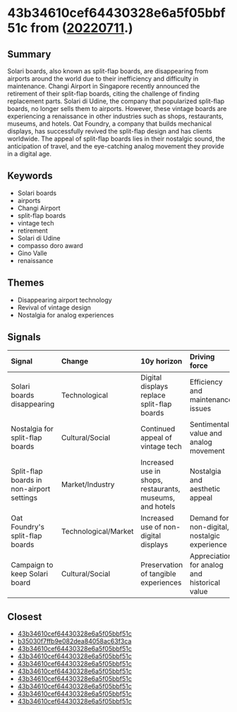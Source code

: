 # 43b34610cef64430328e6a5f05bbf51c from ([20220711](https://kghosh.substack.com/p/20220711).)

## Summary

Solari boards, also known as split-flap boards, are disappearing from airports around the world due to their inefficiency and difficulty in maintenance. Changi Airport in Singapore recently announced the retirement of their split-flap boards, citing the challenge of finding replacement parts. Solari di Udine, the company that popularized split-flap boards, no longer sells them to airports. However, these vintage boards are experiencing a renaissance in other industries such as shops, restaurants, museums, and hotels. Oat Foundry, a company that builds mechanical displays, has successfully revived the split-flap design and has clients worldwide. The appeal of split-flap boards lies in their nostalgic sound, the anticipation of travel, and the eye-catching analog movement they provide in a digital age.

## Keywords

* Solari boards
* airports
* Changi Airport
* split-flap boards
* vintage tech
* retirement
* Solari di Udine
* compasso doro award
* Gino Valle
* renaissance

## Themes

* Disappearing airport technology
* Revival of vintage design
* Nostalgia for analog experiences

## Signals

| Signal                                    | Change               | 10y horizon                                              | Driving force                                |
|:------------------------------------------|:---------------------|:---------------------------------------------------------|:---------------------------------------------|
| Solari boards disappearing                | Technological        | Digital displays replace split-flap boards               | Efficiency and maintenance issues            |
| Nostalgia for split-flap boards           | Cultural/Social      | Continued appeal of vintage tech                         | Sentimental value and analog movement        |
| Split-flap boards in non-airport settings | Market/Industry      | Increased use in shops, restaurants, museums, and hotels | Nostalgia and aesthetic appeal               |
| Oat Foundry's split-flap boards           | Technological/Market | Increased use of non-digital displays                    | Demand for non-digital, nostalgic experience |
| Campaign to keep Solari board             | Cultural/Social      | Preservation of tangible experiences                     | Appreciation for analog and historical value |

## Closest

* [43b34610cef64430328e6a5f05bbf51c](43b34610cef64430328e6a5f05bbf51c)
* [b35030f7ffb9e082dea84058ac63f3ca](b35030f7ffb9e082dea84058ac63f3ca)
* [43b34610cef64430328e6a5f05bbf51c](43b34610cef64430328e6a5f05bbf51c)
* [43b34610cef64430328e6a5f05bbf51c](43b34610cef64430328e6a5f05bbf51c)
* [43b34610cef64430328e6a5f05bbf51c](43b34610cef64430328e6a5f05bbf51c)
* [43b34610cef64430328e6a5f05bbf51c](43b34610cef64430328e6a5f05bbf51c)
* [43b34610cef64430328e6a5f05bbf51c](43b34610cef64430328e6a5f05bbf51c)
* [43b34610cef64430328e6a5f05bbf51c](43b34610cef64430328e6a5f05bbf51c)
* [43b34610cef64430328e6a5f05bbf51c](43b34610cef64430328e6a5f05bbf51c)
* [43b34610cef64430328e6a5f05bbf51c](43b34610cef64430328e6a5f05bbf51c)